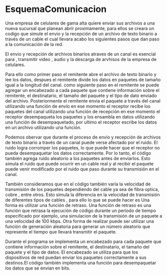 # EsquemaComunicacion

Una empresa de celulares de gama alta quiere enviar sus archivos a una nueva sucursal que planean abrir proximamente, para ellos se creara un codigo que simule el envio 
y la recepción de un archivo de texto binario a través de un cable el cual llevara acabo los siguientes pasos que dan paso a la comunicación de la red.

El envio y recepción de archivos binarios atraves de un canal es esencial para , transmitir video , audio y la descarga de arvhisos de la empresa de celulares.

Para ello como primer paso el remitente abre el archivo de texto binario y lee los datos, despues el remitente divide los datos en paquetes de tamaño igual a la longitud del canal.
como siguiente paso en el remitente se puede agregar un encabezado a cada paquete que contiene información sobre el remitente, el destinatario, el tamaño del paquete y el tipo de dato enviado del archivo.
Posteriormente el remitente envia el paquete a través del canal utilizando una función de envío en ese momento el receptor recibe los paquetes del canal utilizando una función de recepción en ese momento 
el receptor desempaqueta los paquetes y los ensambla en datos utilizando una función de desempaquetado, por ultimo el  receptor escribe los datos en un archivo utilizando una función.

Podemos obervar que durante el proceso de envío y recepción de archivos de texto binario a través de un canal puede verse afectado por el ruido. El ruido logra corromper los paquetes, 
lo que puede hacer que el receptor no pueda desempaquetar los datos correctamente. Por lo tanto, el código también agrega ruido aleatorio a los paquetes antes de enviarlos.
Esto simula el ruido que puede ocurrir en un cable real y al recibir el paquete puede venir modificado por el ruido que paso durante su transmisión en el canal.

También consideramos que en el código también varía la velocidad de transmisión de los paquetes dependiendo del cable ya sea de fibra optica, cobre , entre otros.
Esto simula la diferencia en la velocidad de transmisión de diferentes tipos de cables , para ello lo que se puede hacer es Una forma es utilizar una función de retraso.
Una función de retraso es una función que retrasa la ejecución de código durante un período de tiempo especificado por ejemplo, una simulacion de la transmisión de un paquete a una velocidad de 100 kbps.
Otra forma de realizar puede ser utilizar una función de generación aleatoria para generar un número aleatorio que represente el tiempo que llevará transmitir el paquete.

Durante el programa se implementa un encabezado para cada paquete que contiene información sobre el remitente, el destinatario, el tamaño del paquete y el tipo de datos. El encabezado se utiliza para que 
los dispositivos de red puedan enviar los paquetes correctamente a sus destinos.El código también implementa una función para desempaquetar los datos que se envían en bits. 
